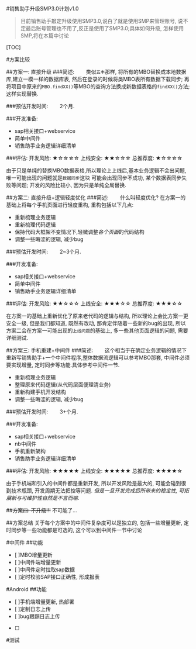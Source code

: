 #销售助手升级SMP3.0计划v1.0

>目前销售助手敲定升级使用SMP3.0,说白了就是使用SMP来管理账号, 说不定最后账号管理也不用了,反正是使用了SMP3.0;具体如何升级, 怎样使用SMP,将在本篇中讨论

[TOC]

#方案比较

##方案一: 直接升级
###简述:
&emsp;&emsp;类似`五丰`那样, 将所有的MBO替换成本地数据库,建立一模一样的数据库表, 然后在登录的时候将类MBO表所有数据下载同步; 再将项目中原来的`MBO.findXX()`等MBO的查询方法换成新数据表格的`findXX()`方法; 这样实现替换.
	
###预估开发时间: 
&emsp;&emsp;2个月.

###开发准备:
* sap相关接口+webservice
* 简单中间件
* 销售助手业务逻辑详细清单
	
###评估:
开发风险: ★☆☆☆☆
上线安全: ★★☆☆☆
总推荐度: ★☆☆☆☆

由于只是单纯的替换MBO数据表格,所以理论上上线后,基本业务逻辑不会出问题,唯一可能出现的问题就是`数据同步`这块 可能会出现同步不成功, 某个数据表同步失败等问题;
开发的风险比较小, 因为只是单纯全局替换.

##方案二: 直接升级+逻辑轻度优化
###简述:
&emsp;&emsp;什么叫轻度优化? 在方案一的基础上将每个手机页面进行轻度重构, 重构包括以下几点:

* 重新梳理业务逻辑
* 重新梳理代码逻辑
* 保持代码大框架不变情况下,轻微调整*各个页面*的代码结构
* 调整一些晦涩的逻辑, 减少bug

###预估开发时间: 
&emsp;&emsp;2~3个月.

###开发准备:
* sap相关接口+webservice
* 简单中间件
* 销售助手业务逻辑详细清单
	
###评估:
开发风险: ★★☆☆☆
上线安全: ★★★☆☆
总推荐度: ★★★☆☆

在方案一的基础上重新优化了原来老代码的逻辑与结构, 所以理论上会比方案一更安全一级, 但是我们都知道, 既然有改动, 那肯定伴随着一些新的bug的出现, 所以方案二会在方案一可能出现的`上线问题`的基础上, 多一些其他页面逻辑的问题, 需要详细测试.


##方案三: 手机重建+中间件
###简述:
&emsp;&emsp;这个相当于在确定业务逻辑的情况下重新写销售助手+一个中间件程序,整体数据流逻辑可以参考MBO那套, 中间件必须要实现增量, 定时同步等功能.具体参考中间件一节.
* 重新梳理业务逻辑
* 整理原来代码逻辑(从代码层面便理清业务)
* 重新构建手机开发结构
* 调整一些晦涩的逻辑, 减少bug

###预估开发时间: 
&emsp;&emsp;3+个月.

###开发准备:
* sap相关接口+webservice
* nb中间件
* 手机重新架构
* 销售助手业务逻辑详细清单
	
###评估:
开发风险: ★★★★★
上线安全: ★★★★★
总推荐度: ★★★★☆

由于手机端和引入的中间件都是重新开发, 所以开发风险是最大的, 可能会碰到很到技术瓶颈, 开发周期无法把控等问题. *但是一旦开发完成后所带来的稳定性, 可拓展新与可维护性自然是不言而喻*.

##~~方案四: 不升级!!!~~
不可能了...

##方案总结
关于每个方案中的中间件复杂度可以是独立的, 包括一些增量更新, 定时同步等一些功能都是可选的, 这个可以到中间件一节中讨论


#中间件
##功能
- [ ]MBO增量更新
- [ ]中间件端增量更新
- [ ]中间件定时拉取sap数据
- [ ]定时校验SAP接口正确性, 形成报表

#Android
##功能
- [ ]手机端增量更新, 热部署
- [ ]定制日志上传
- [ ]bug跟踪日志上传
- [ ]
#测试






